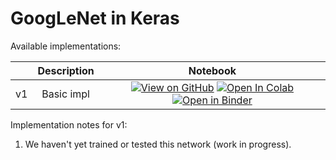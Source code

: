 # GoogLeNet in Keras

Available implementations:

|      | Description  | Notebook |
|:----:|:------------:|:--------:|
|  v1  | Basic impl   | [![View on GitHub][github-badge]][github-basic] [![Open In Colab][colab-badge]][colab-basic] [![Open in Binder][binder-badge]][binder-basic] |

Implementation notes for v1:

1. We haven't yet trained or tested this network (work in progress).

[github-badge]: https://img.shields.io/badge/View-on%20GitHub-blue?logo=GitHub
[colab-badge]: https://colab.research.google.com/assets/colab-badge.svg
[binder-badge]: https://static.mybinder.org/badge_logo.svg

[github-basic]: GoogLeNet_v1.ipynb
[colab-basic]: https://colab.research.google.com/github/mbrukman/reimplementing-ml-papers/blob/main/googlenet/keras/GoogLeNet_v1.ipynb
[binder-basic]: https://mybinder.org/v2/gh/mbrukman/reimplementing-ml-papers/main?filepath=googlenet/keras/GoogLeNet_v1.ipynb
